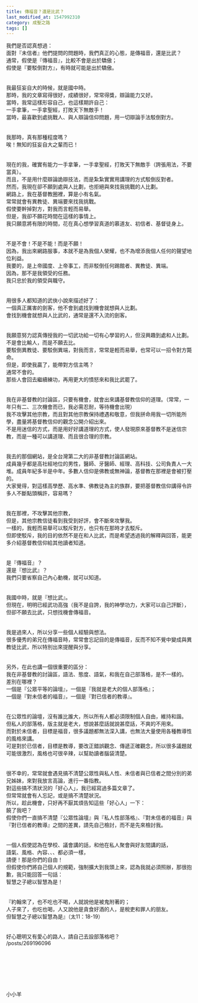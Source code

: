 ```yaml
---
title: 傳福音？還是比武？
last_modified_at: 1547992310
category: 成聖之路
tags: []
---
```


我們是否認真想過：<br>面對『未信者』他們提問的問題時，我們真正的心態，是傳福音，還是比武？<br><!--more-->通常，假使是『傳福音』，比較不會是出於驕傲；<br>假使是『要駁倒對方』，有時就可能是出於驕傲。<br> <br><br>我最狂妄自大的時候，就是國中時。<br>那時，我的文章寫得很好，成績很好，常常得獎，辯論能力又好。<br>當時，我常這樣形容自己，也這樣期許自己：<br>一手拿筆，一手拿聖經，打敗天下無敵手！<br>當時，最喜歡到處挑戰人、與人辯論信仰問題，用一切辯論手法駁倒對方。<br> <br><br>我那時，真有那種程度嗎？<br>唉！無知的狂妄自大之輩而已！<br> <br><br>現在的我，確實有能力一手拿筆，一手拿聖經，打敗天下無敵手（誇張用法，不要當真）。<br>而且，不是用什麼辯論詭辯技法，而是紮紮實實用講理的方式駁倒反對者。<br>然而，我現在卻不願到處與人比劃，也拒絕與來找我挑戰的人比劃。<br>網路上，我在基督教圈裡，算是小有名氣。<br>常常就會有異教徒、異端要來找我挑戰。<br>假使要幹掉對方，對我而言輕而易舉。<br>但是，我卻不願花時間在這樣的事情上。<br>我只願意將有限的時間，花在真心想學習真道的慕道友、初信者、基督徒身上。<br> <br><br>不是不會！不是不能！而是不願！<br>因為，我出來網路服事，本就不是為我個人榮耀，也不為增添我個人任何的聲望地位利益。<br>我要的，是上帝國度、上帝事工，而非駁倒任何踢館者、異教徒、異端。<br>因為，那不是我領受的任務。<br>我只忠於我的領受與職守。<br> <br><br>用很多人都知道的武俠小說來描述好了：<br>一個真正厲害的劍客，他不會到處找到機會就想與人比劃。<br>會找到機會就想與人比武的，通常是還不入流的劍客。<br> <br><br>我願意努力認真傳授我的一切武功給一切有心學習的人，但沒興趣到處和人比劃。<br>不是會比輸人，而是不願去比。<br>要駁倒異教徒、要駁倒異端，對我而言，常常是輕而易舉，也常可以一招令對方斃命。<br>但是，即使我贏了，能帶對方信主嗎？<br>通常不會的。<br>那些人會回去繼續練功，再用更大的憤怒來和我比武罷了。<br> <br><br>我在非基督教的討論區，只要有機會，就會出來講基督教信仰的道理。（常常，一年只有二、三次機會而已，我必需忍耐，等待機會出現）<br>我不攻擊其他宗教，而且對其他宗教保持禮遇和敬意，但我拼命用我一切所能所學，盡量將基督教信仰的觀念公開介紹出來。<br>不是用迷信的方式，而是用好好講道理的方式，使人發現原來基督教不是迷信宗教，而是一種可以講道理、而且很合理的宗教。<br> <br><br>我去的那個網站，是全台灣第二大的非基督教討論區網站。<br>成員幾乎都是高社經地位的男性，醫師、牙醫師、經理、高科技、公司負責人一大堆。成員年紀多半是中年。多數人信仰是佛教或無神論，基督教在那裡是會被打壓的。<br>大家覺得，對這樣高學歷、高水準、佛教徒為主的族群，要把基督教信仰講得令許多人不斷點頭稱許，容易嗎？<br> <br><br>我在那裡，不攻擊其他宗教，<br>但是，其他宗教信徒看到我受到好評，會不斷來攻擊我。<br>一樣的，我輕而易舉可以駁斥對方，也只有在那時才去駁斥。<br>但即使駁斥，我的目的依然不是在和人比武，而是希望透過我的解釋與回答，能更多介紹基督教信仰給其他讀者知道。<br> <br><br>是『傳福音』？<br>還是『想比武』？<br>我們只要省察自己內心動機，就可以知道。<br> <br><br>我國中時，就是『想比武』。<br>但現在，明明已經武功高強（我不是自誇，我的神學功力，大家可以自己評斷），但卻不願去比武，只想找機會傳福音。<br> <br><br>我是過來人，所以分享一些個人經驗與想法。<br>很多優秀的弟兄在傳福音時，常常會忘記目的是傳福音，反而不知不覺中變成與異教徒比武，所以特別出來提醒與分享。<br><br><br>另外，在此也講一個很重要的區分：<br>我在非基督教的討論區，語法、態度、語氣，和我在自己部落格，是不一樣的。<br>差別在哪裡？<br>一個是『公眾平等的論壇』，一個是『我就是老大的個人部落格』；<br>一個是『對未信者的福音』，一個是『對已信者的教導』。<br><br><br>在公眾性的論壇，沒有誰比誰大，所以所有人都必須限制個人自由，維持和諧。<br>但私人的部落格，版主就是老大，想說甚麼話就說甚麼話，不爽的不用來。<br>而對於未信者，目標是福音，很多議題都無法深入講，也無法大量使用各種教導性的風格來講。<br>可是對於已信者，目標是教導，要改正錯誤觀念、傳遞正確觀念，所以很多議題就可能很激烈，風格也可很辛辣，以幫助讀者腦袋清楚。<br><br><br>很不幸的，常常就會遇見搞不清楚公眾性與私人性、未信者與已信者之間分別的弟兄姊妹，來對我放言高論，進行一番指教。<br>對這些搞不清狀況的「好心人」，我已經寫過多篇文章了。<br>但常常就會有人忘記，或是搞不清楚狀況。<br>所以，趁此機會，只好再不厭其煩告知這些「好心人」一下：<br>饒了我吧？<br>假使你們一直搞不清楚『公眾性論壇』與『私人性部落格』、『對未信者的福音』與『對已信者的教導』之間的差異，請先自己檢討，而不是先來檢討我。<br><br><br>一個人假使認為在學校、議會講的話，和他在私人聚會與好友間講的話，<br>語氣、風格、內容、、、都必須一樣，<br>請便！那是你們的自由！<br>但假使你們將自己個人的規範，強制擴大到我頭上來，認為我就必須照辦，那很抱歉，我只能回答一句話：<br>智慧之子總以智慧為是！<br><br><br>『約翰來了，也不吃也不喝，人就說他是被鬼附著的；<br>人子來了，也吃也喝，人又說他是貪食好酒的人，是稅吏和罪人的朋友。<br>但智慧之子總以智慧為是』（太11：18-19）<br><br><br>好心聰明又有愛心的路人，請自己去設部落格吧？<br>/posts/269196096<br><br><br><br><br><br><br><br>小小羊<br><br><br><br><br><br><br><br><br>
